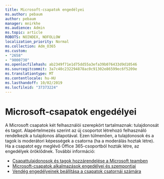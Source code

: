 ```yaml
---
title: Microsoft-csapatok engedélyei
ms.author: pebaum
author: pebaum
manager: mnirkhe
ms.audience: Admin
ms.topic: article
ROBOTS: NOINDEX, NOFOLLOW
localization_priority: Normal
ms.collection: Adm_O365
ms.custom:
- "2658"
- "9000730"
ms.openlocfilehash: ab2349f71e1d75dd55a3efa39b076433d9d10546
ms.sourcegitcommit: 3a7c40c232294878ac0c91302e86599ec6f5209e
ms.translationtype: MT
ms.contentlocale: hu-HU
ms.lasthandoff: 10/02/2019
ms.locfileid: "37373224"
---
```

# <a name="microsoft-teams-permissions"></a>Microsoft-csapatok engedélyei

A Microsoft csapatok két felhasználói szerepkört tartalmaznak: tulajdonosát és tagot. Alapértelmezés szerint az új csoportot létrehozó felhasználó rendelkezik a tulajdonos állapotával. Ezen túlmenően, a tulajdonosok és a tagok is moderátori képességek a csatorna (ha a moderálás hoztak létre). Ha a csapatot egy meglévő Office 365-csoportból hozták létre, az engedélyek öröklődnek. További információ:

- [Csapattulajdonosok és tagok hozzárendelése a Microsoft teamben](https://docs.microsoft.com/microsoftteams/assign-roles-permissions)
- [Microsoft-csapatok alkalmazások engedélyei és szempontjai](https://docs.microsoft.com/microsoftteams/app-permissions)
- [Vendég engedélyeinek beállítása a csapatok csatornái számára](https://support.office.com/article/4756c468-2746-4bfd-a582-736d55fcc169)